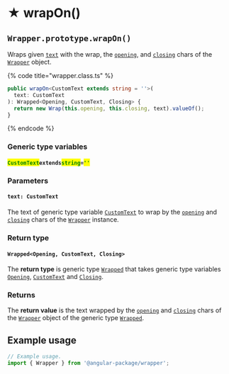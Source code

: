 # ★ wrapOn()

## `Wrapper.prototype.wrapOn()`

Wraps given [`text`](wrapon.md#text-customtext) with the wrap, the [`opening`](../../wrap/accessors/#wrap.prototype.opening), and [`closing`](../../wrap/accessors/#wrap.prototype.closing) chars of the [`Wrapper`](../description.md) object.

{% code title="wrapper.class.ts" %}
```typescript
public wrapOn<CustomText extends string = ''>(
  text: CustomText
): Wrapped<Opening, CustomText, Closing> {
  return new Wrap(this.opening, this.closing, text).valueOf();
}
```
{% endcode %}

### Generic type variables

#### <mark style="color:green;">`CustomText`</mark>`extends`<mark style="color:green;">`string`</mark>`=`<mark style="color:green;">`''`</mark>



### Parameters

#### `text: CustomText`

The text of generic type variable [`CustomText`](wrapon.md#customtext-extends-string) to wrap by the [`opening`](../../wrap/accessors/#wrap.prototype.opening) and [`closing`](../../wrap/accessors/#wrap.prototype.closing) chars of the [`Wrapper`](../description.md) instance.

### Return type

#### `Wrapped<Opening, CustomText, Closing>`

The **return type** is generic type [`Wrapped`](../../type/wrapped.md) that takes generic type variables [`Opening`](../generic-type-variables.md#wrap-opening), [`CustomText`](wrapon.md#customtextextendsstring) and [`Closing`](../generic-type-variables.md#wrap-closing).

### Returns

The **return value** is the text wrapped by the [`opening`](../../wrap/accessors/#wrap.prototype.opening) and [`closing`](../../wrap/accessors/#wrap.prototype.closing) chars of the [`Wrapper`](../description.md) object of the generic type [`Wrapped`](../../type/wrapped.md).

## Example usage

```typescript
// Example usage.
import { Wrapper } from '@angular-package/wrapper';


```
